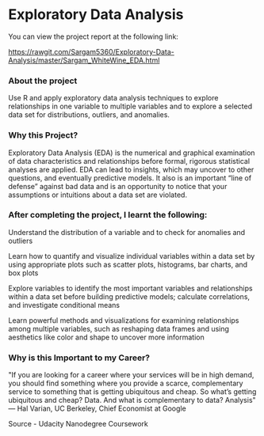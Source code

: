 # Exploratory Data Analysis
You can view the project report at the following link:

https://rawgit.com/Sargam5360/Exploratory-Data-Analysis/master/Sargam_WhiteWine_EDA.html

### About the project

Use R and apply exploratory data analysis techniques to explore relationships in one variable to multiple 
variables and to explore a selected data set for distributions, outliers, and anomalies.

### Why this Project?

Exploratory Data Analysis (EDA) is the numerical and graphical examination of data characteristics and 
relationships before formal, rigorous statistical analyses are applied. 
EDA can lead to insights, which may uncover to other questions, and eventually predictive models. 
It also is an important “line of defense” against bad data and is an opportunity to notice that your 
assumptions or intuitions about a data set are violated.

### After completing the project, I learnt the following:
Understand the distribution of a variable and to check for anomalies and outliers

Learn how to quantify and visualize individual variables within a data set by using appropriate plots 
such as scatter plots, histograms, bar charts, and box plots

Explore variables to identify the most important variables and relationships within a data set before
building predictive models; calculate correlations, and investigate conditional means

Learn powerful methods and visualizations for examining relationships among multiple variables,
such as reshaping data frames and using aesthetics like color and shape to uncover more information

### Why is this Important to my Career?

"If you are looking for a career where your services will be in high demand, you should find something where you provide a scarce, complementary service to something that is getting ubiquitous and cheap. So what’s getting ubiquitous and cheap? Data. And what is complementary to data? Analysis"
— Hal Varian, UC Berkeley, Chief Economist at Google

Source - Udacity Nanodegree Coursework

